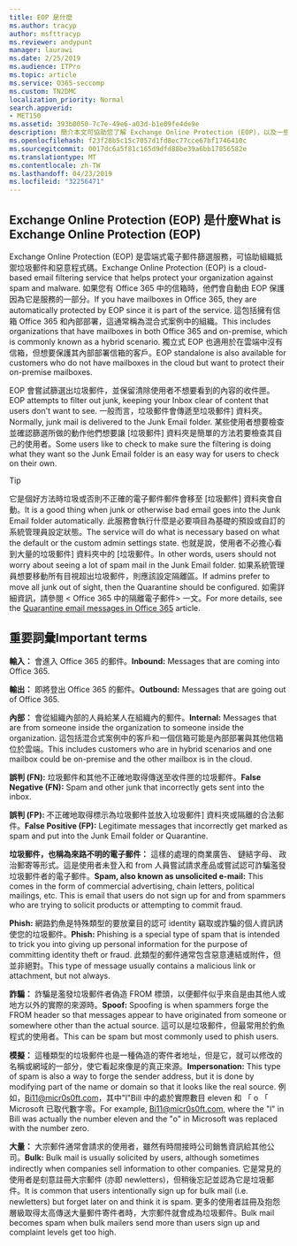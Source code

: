 ```yaml
---
title: EOP 是什麼
ms.author: tracyp
author: msfttracyp
ms.reviewer: andypunt
manager: laurawi
ms.date: 2/25/2019
ms.audience: ITPro
ms.topic: article
ms.service: O365-seccomp
ms.custom: TN2DMC
localization_priority: Normal
search.appverid:
- MET150
ms.assetid: 393b0050-7c7e-49e6-a03d-b1e09fe4de9e
description: 簡介本文可協助您了解 Exchange Online Protection (EOP)，以及一些重要術語。 這是適用於 Office 365 客戶可以保護 Exchange Online 雲端託管信箱，而且獨立式 EOP 客戶負責保護內部部署信箱，例如 Exchange Server 2016。
ms.openlocfilehash: f23f28b5c15c7057d1fd8ec77cce67bf1746410c
ms.sourcegitcommit: 0017dc6a5f81c165d9dfd88be39a6bb17856582e
ms.translationtype: MT
ms.contentlocale: zh-TW
ms.lasthandoff: 04/23/2019
ms.locfileid: "32256471"
---
```

## <a name="what-is-exchange-online-protection-eop"></a><span data-ttu-id="5f0b9-104">Exchange Online Protection (EOP) 是什麼</span><span class="sxs-lookup"><span data-stu-id="5f0b9-104">What is Exchange Online Protection (EOP)</span></span>

<span data-ttu-id="5f0b9-105">Exchange Online Protection (EOP) 是雲端式電子郵件篩選服務，可協助組織抵禦垃圾郵件和惡意程式碼。</span><span class="sxs-lookup"><span data-stu-id="5f0b9-105">Exchange Online Protection (EOP) is a cloud-based email filtering service that helps protect your organization against spam and malware.</span></span> <span data-ttu-id="5f0b9-106">如果您有 Office 365 中的信箱時，他們會自動由 EOP 保護因為它是服務的一部分。</span><span class="sxs-lookup"><span data-stu-id="5f0b9-106">If you have mailboxes in Office 365, they are automatically protected by EOP since it is part of the service.</span></span> <span data-ttu-id="5f0b9-107">這包括擁有信箱 Office 365 和內部部署，這通常稱為混合式案例中的組織。</span><span class="sxs-lookup"><span data-stu-id="5f0b9-107">This includes organizations that have mailboxes in both Office 365 and on-premise, which is commonly known as a hybrid scenario.</span></span> <span data-ttu-id="5f0b9-108">獨立式 EOP 也適用於在雲端中沒有信箱，但想要保護其內部部署信箱的客戶。</span><span class="sxs-lookup"><span data-stu-id="5f0b9-108">EOP standalone is also available for customers who do not have mailboxes in the cloud but want to protect their on-premise mailboxes.</span></span> 

<span data-ttu-id="5f0b9-109">EOP 會嘗試篩選出垃圾郵件，並保留清除使用者不想要看到的內容的收件匣。</span><span class="sxs-lookup"><span data-stu-id="5f0b9-109">EOP attempts to filter out junk, keeping your Inbox clear of content that users don't want to see.</span></span> <span data-ttu-id="5f0b9-110">一般而言，垃圾郵件會傳遞至垃圾郵件] 資料夾。</span><span class="sxs-lookup"><span data-stu-id="5f0b9-110">Normally, junk mail is delivered to the Junk Email folder.</span></span> <span data-ttu-id="5f0b9-111">某些使用者想要檢查並確認篩選所做的動作他們想要讓 [垃圾郵件] 資料夾是簡單的方法若要檢查其自己的使用者。</span><span class="sxs-lookup"><span data-stu-id="5f0b9-111">Some users like to check to make sure the filtering is doing what they want so the Junk Email folder is an easy way for users to check on their own.</span></span>  

> [!TIP]
> <span data-ttu-id="5f0b9-112">它是個好方法時垃圾或否則不正確的電子郵件郵件會移至 [垃圾郵件] 資料夾會自動。</span><span class="sxs-lookup"><span data-stu-id="5f0b9-112">It is a good thing when junk or otherwise bad email goes into the Junk Email folder automatically.</span></span> <span data-ttu-id="5f0b9-113">此服務會執行什麼是必要項目為基礎的預設或自訂的系統管理員設定狀態。</span><span class="sxs-lookup"><span data-stu-id="5f0b9-113">The service will do what is necessary based on what the default or the custom admin settings state.</span></span> <span data-ttu-id="5f0b9-114">也就是說，使用者不必擔心看到大量的垃圾郵件] 資料夾中的 [垃圾郵件。</span><span class="sxs-lookup"><span data-stu-id="5f0b9-114">In other words, users should not worry about seeing a lot of spam mail in the Junk Email folder.</span></span> <span data-ttu-id="5f0b9-115">如果系統管理員想要移動所有目視超出垃圾郵件，則應該設定隔離區。</span><span class="sxs-lookup"><span data-stu-id="5f0b9-115">If admins prefer to move all junk out of sight, then the Quarantine should be configured.</span></span> <span data-ttu-id="5f0b9-116">如需詳細資訊，請參閱 < <b0>Office 365 中的隔離電子郵件</b0>> 一文。</span><span class="sxs-lookup"><span data-stu-id="5f0b9-116">For more details, see the [Quarantine email messages in Office 365](../quarantine-email-messages.md) article.</span></span>

## <a name="important-terms"></a><span data-ttu-id="5f0b9-117">重要詞彙</span><span class="sxs-lookup"><span data-stu-id="5f0b9-117">Important terms</span></span>

<span data-ttu-id="5f0b9-118">**輸入：** 會進入 Office 365 的郵件。</span><span class="sxs-lookup"><span data-stu-id="5f0b9-118">**Inbound:** Messages that are coming into Office 365.</span></span>

<span data-ttu-id="5f0b9-119">**輸出：** 即將登出 Office 365 的郵件。</span><span class="sxs-lookup"><span data-stu-id="5f0b9-119">**Outbound:** Messages that are going out of Office 365.</span></span>

<span data-ttu-id="5f0b9-120">**內部：** 會從組織內部的人員給某人在組織內的郵件。</span><span class="sxs-lookup"><span data-stu-id="5f0b9-120">**Internal:** Messages that are from someone inside the organization to someone inside the organization.</span></span> <span data-ttu-id="5f0b9-121">這包括混合式案例中的客戶和一個信箱可能是內部部署與其他信箱位於雲端。</span><span class="sxs-lookup"><span data-stu-id="5f0b9-121">This includes customers who are in hybrid scenarios and one mailbox could be on-premise and the other mailbox is in the cloud.</span></span>

<span data-ttu-id="5f0b9-122">**誤判 (FN):** 垃圾郵件和其他不正確地取得傳送至收件匣的垃圾郵件。</span><span class="sxs-lookup"><span data-stu-id="5f0b9-122">**False Negative (FN):** Spam and other junk that incorrectly gets sent into the inbox.</span></span>

<span data-ttu-id="5f0b9-123">**誤判 (FP):** 不正確地取得標示為垃圾郵件並放入垃圾郵件] 資料夾或隔離的合法郵件。</span><span class="sxs-lookup"><span data-stu-id="5f0b9-123">**False Positive (FP):** Legitimate messages that incorrectly get marked as spam and put into the Junk Email folder or Quarantine.</span></span>

<span data-ttu-id="5f0b9-124">**垃圾郵件，也稱為來路不明的電子郵件：** 這樣的處理的商業廣告、 鏈結字母、 政治郵寄等形式。這是使用者未登入和 from 人員嘗試請求產品或嘗試認可詐騙濫發垃圾郵件者的電子郵件。</span><span class="sxs-lookup"><span data-stu-id="5f0b9-124">**Spam, also known as unsolicited e-mail:** This comes in the form of commercial advertising, chain letters, political mailings, etc. This is email that users do not sign up for and from spammers who are trying to solicit products or attempting to commit fraud.</span></span>

<span data-ttu-id="5f0b9-125">**Phish:** 網路釣魚是特殊類型的要放棄目的認可 identity 竊取或詐騙的個人資訊誘使您的垃圾郵件。</span><span class="sxs-lookup"><span data-stu-id="5f0b9-125">**Phish:** Phishing is a special type of spam that is intended to trick you into giving up personal information for the purpose of committing identity theft or fraud.</span></span> <span data-ttu-id="5f0b9-126">此類型的郵件通常包含惡意連結或附件，但並非絕對。</span><span class="sxs-lookup"><span data-stu-id="5f0b9-126">This type of message usually contains a malicious link or attachment, but not always.</span></span>

<span data-ttu-id="5f0b9-127">**詐騙：** 詐騙是濫發垃圾郵件者偽造 FROM 標頭，以便郵件似乎來自是由其他人或地方以外的實際的來源時。</span><span class="sxs-lookup"><span data-stu-id="5f0b9-127">**Spoof:** Spoofing is when spammers forge the FROM header so that messages appear to have originated from someone or somewhere other than the actual source.</span></span> <span data-ttu-id="5f0b9-128">這可以是垃圾郵件，但最常用於釣魚程式的使用者。</span><span class="sxs-lookup"><span data-stu-id="5f0b9-128">This can be spam but most commonly used to phish users.</span></span>

<span data-ttu-id="5f0b9-129">**模擬：** 這種類型的垃圾郵件也是一種偽造的寄件者地址，但是它，就可以修改的名稱或網域的一部分，使它看起來像是的真正來源。</span><span class="sxs-lookup"><span data-stu-id="5f0b9-129">**Impersonation:** This type of spam is also a way to forge the sender address, but it is done by modifying part of the name or domain so that it looks like the real source.</span></span> <span data-ttu-id="5f0b9-130">例如，Bi11@micr0s0ft.com，其中"l"Bill 中的處於實際數目 eleven 和 「 o 「 Microsoft 已取代數字零。</span><span class="sxs-lookup"><span data-stu-id="5f0b9-130">For example, Bi11@micr0s0ft.com, where the "l" in Bill was actually the number eleven and the "o" in Microsoft was replaced with the number zero.</span></span>

<span data-ttu-id="5f0b9-131">**大量：** 大宗郵件通常會請求的使用者，雖然有時間接時公司銷售資訊給其他公司。</span><span class="sxs-lookup"><span data-stu-id="5f0b9-131">**Bulk:** Bulk mail is usually solicited by users, although sometimes indirectly when companies sell information to other companies.</span></span> <span data-ttu-id="5f0b9-132">它是常見的使用者是刻意註冊大宗郵件 (亦即 newletters)，但稍後忘記並認為它是垃圾郵件。</span><span class="sxs-lookup"><span data-stu-id="5f0b9-132">It is common that users intentionally sign up for bulk mail (i.e. newletters) but forget later on and think it is spam.</span></span> <span data-ttu-id="5f0b9-133">更多的使用者註冊及抱怨層級取得太高傳送大量郵件寄件者時，大宗郵件就會成為垃圾郵件。</span><span class="sxs-lookup"><span data-stu-id="5f0b9-133">Bulk mail becomes spam when bulk mailers send more than users sign up and complaint levels get too high.</span></span>
